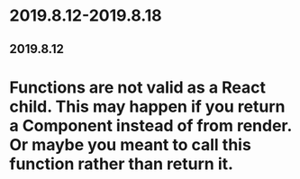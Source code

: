 # 2019.8.12-2019.8.18

## 2019.8.12

# Functions are not valid as a React child. This may happen if you return a Component instead of <Component /> from render. Or maybe you meant to call this function rather than return it.